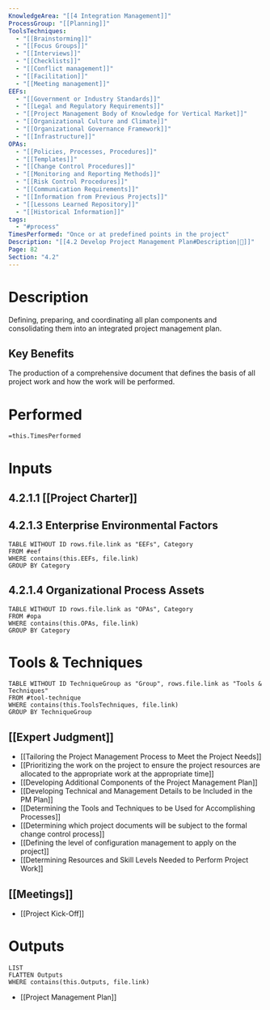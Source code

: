 ```yaml
---
KnowledgeArea: "[[4 Integration Management]]"
ProcessGroup: "[[Planning]]"
ToolsTechniques:
  - "[[Brainstorming]]"
  - "[[Focus Groups]]"
  - "[[Interviews]]"
  - "[[Checklists]]"
  - "[[Conflict management]]"
  - "[[Facilitation]]"
  - "[[Meeting management]]"
EEFs:
  - "[[Government or Industry Standards]]"
  - "[[Legal and Regulatory Requirements]]"
  - "[[Project Management Body of Knowledge for Vertical Market]]"
  - "[[Organizational Culture and Climate]]"
  - "[[Organizational Governance Framework]]"
  - "[[Infrastructure]]"
OPAs:
  - "[[Policies, Processes, Procedures]]"
  - "[[Templates]]"
  - "[[Change Control Procedures]]"
  - "[[Monitoring and Reporting Methods]]"
  - "[[Risk Control Procedures]]"
  - "[[Communication Requirements]]"
  - "[[Information from Previous Projects]]"
  - "[[Lessons Learned Repository]]"
  - "[[Historical Information]]"
tags:
  - "#process"
TimesPerformed: "Once or at predefined points in the project"
Description: "[[4.2 Develop Project Management Plan#Description|📝]]"
Page: 82
Section: "4.2"
---
```

# Description
Defining, preparing, and coordinating all plan components and consolidating them into an integrated project management plan.
## Key Benefits
The production of a comprehensive document that defines the basis of all project work and how the work will be performed.
# Performed
`=this.TimesPerformed`
# Inputs
## 4.2.1.1 [[Project Charter]]
## 4.2.1.3 Enterprise Environmental Factors
```dataview
TABLE WITHOUT ID rows.file.link as "EEFs", Category
FROM #eef
WHERE contains(this.EEFs, file.link)
GROUP BY Category
```
## 4.2.1.4 Organizational Process Assets
```dataview
TABLE WITHOUT ID rows.file.link as "OPAs", Category
FROM #opa
WHERE contains(this.OPAs, file.link)
GROUP BY Category
```
# Tools & Techniques
```dataview
TABLE WITHOUT ID TechniqueGroup as "Group", rows.file.link as "Tools & Techniques"
FROM #tool-technique
WHERE contains(this.ToolsTechniques, file.link)
GROUP BY TechniqueGroup
```
## [[Expert Judgment]]
- [[Tailoring the Project Management Process to Meet the Project Needs]]
- [[Prioritizing the work on the project to ensure the project resources are allocated to the appropriate work at the appropriate time]]
- [[Developing Additional Components of the Project Management Plan]]
- [[Developing Technical and Management Details to be Included in the PM Plan]]
- [[Determining the Tools and Techniques to be Used for Accomplishing Processes]]
- [[Determining which project documents will be subject to the formal change control process]]
- [[Defining the level of configuration management to apply on the project]]
- [[Determining Resources and Skill Levels Needed to Perform Project Work]]
## [[Meetings]]
- [[Project Kick-Off]]
# Outputs
```dataview
LIST
FLATTEN Outputs
WHERE contains(this.Outputs, file.link)
```
- [[Project Management Plan]]
